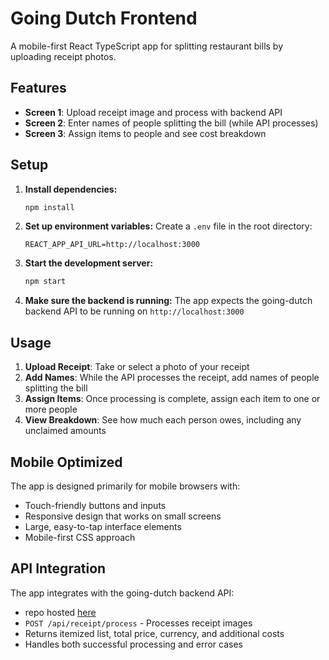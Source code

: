 # Going Dutch Frontend

A mobile-first React TypeScript app for splitting restaurant bills by uploading
receipt photos.

## Features

- **Screen 1**: Upload receipt image and process with backend API
- **Screen 2**: Enter names of people splitting the bill (while API processes)
- **Screen 3**: Assign items to people and see cost breakdown

## Setup

1. **Install dependencies:**

   ```bash
   npm install
   ```

2. **Set up environment variables:** Create a `.env` file in the root directory:

   ```
   REACT_APP_API_URL=http://localhost:3000
   ```

3. **Start the development server:**

   ```bash
   npm start
   ```

4. **Make sure the backend is running:** The app expects the going-dutch backend
   API to be running on `http://localhost:3000`

## Usage

1. **Upload Receipt**: Take or select a photo of your receipt
2. **Add Names**: While the API processes the receipt, add names of people
   splitting the bill
3. **Assign Items**: Once processing is complete, assign each item to one or
   more people
4. **View Breakdown**: See how much each person owes, including any unclaimed
   amounts

## Mobile Optimized

The app is designed primarily for mobile browsers with:

- Touch-friendly buttons and inputs
- Responsive design that works on small screens
- Large, easy-to-tap interface elements
- Mobile-first CSS approach

## API Integration

The app integrates with the going-dutch backend API:

- repo hosted [here](https://github.com/RGniner6/going-dutch-backend)
- `POST /api/receipt/process` - Processes receipt images
- Returns itemized list, total price, currency, and additional costs
- Handles both successful processing and error cases
